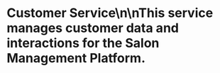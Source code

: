 # Customer Service\n\nThis service manages customer data and interactions for the Salon Management Platform.
